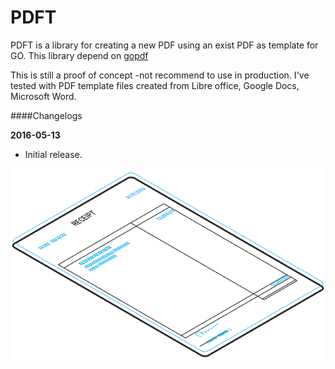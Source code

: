 PDFT
====

PDFT is a library for creating a new PDF using an exist PDF as template for GO.
This library depend on [gopdf](https:github.com/signintech/gopdf)

This is still a proof of concept -not recommend to use in production. 
I've tested with PDF template files created from Libre office, Google Docs, Microsoft Word.

####Changelogs

**2016-05-13**

- Initial release.


![pdft](pdft.png?raw=true "pdft")
